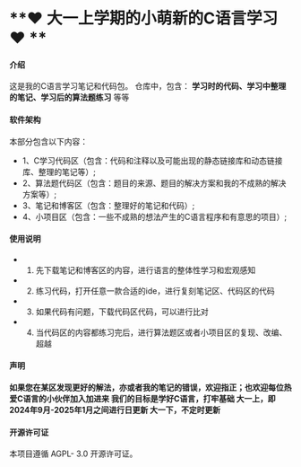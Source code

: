 #   **:heart: 大一上学期的小萌新的C语言学习:heart: ** 

#### 介绍
这是我的C语言学习笔记和代码包。
仓库中，包含： **学习时的代码、学习中整理的笔记、学习后的算法题练习** 等等

#### 软件架构
本部分包含以下内容：
-  1、C学习代码区（包含：代码和注释以及可能出现的静态链接库和动态链接库、整理的笔记等）; 
- 2、算法题代码区（包含：题目的来源、题目的解决方案和我的不成熟的解决方案等）;
- 3、笔记和博客区（包含：整理好的笔记和代码）;
- 4、小项目区（包含：一些不成熟的想法产生的C语言程序和有意思的项目）;

#### 使用说明
- 1.  先下载笔记和博客区的内容，进行语言的整体性学习和宏观感知
- 2.  练习代码，打开任意一款合适的ide，进行复刻笔记区、代码区的代码
- 3.  如果代码有问题，下载代码区代码，可以进行比对
- 4.  当代码区的内容都练习完后，进行算法题区或者小项目区的复现、改编、超越

#### 声明
 **如果您在某区发现更好的解法，亦或者我的笔记的错误，欢迎指正；也欢迎每位热爱C语言的小伙伴加入加进来
我们的目标是学好C语言，打牢基础
大一上，即2024年9月-2025年1月之间进行日更新
大一下，不定时更新** 

#### 开源许可证
本项目遵循 AGPL- 3.0 开源许可证。



